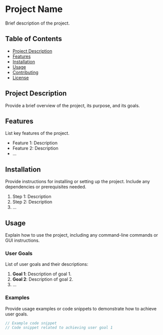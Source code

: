 # Project Name

Brief description of the project.

## Table of Contents

- [Project Description](#project-description)
- [Features](#features)
- [Installation](#installation)
- [Usage](#usage)
- [Contributing](#contributing)
- [License](#license)

## Project Description

Provide a brief overview of the project, its purpose, and its goals.

## Features

List key features of the project.

- Feature 1: Description
- Feature 2: Description
- ...

## Installation

Provide instructions for installing or setting up the project. Include any dependencies or prerequisites needed.

1. Step 1: Description
2. Step 2: Description
3. ...

## Usage

Explain how to use the project, including any command-line commands or GUI instructions.

### User Goals

List of user goals and their descriptions:

1. **Goal 1**: Description of goal 1.
2. **Goal 2**: Description of goal 2.
3. ...

### Examples

Provide usage examples or code snippets to demonstrate how to achieve user goals.

```java
// Example code snippet
// Code snippet related to achieving user goal 1

